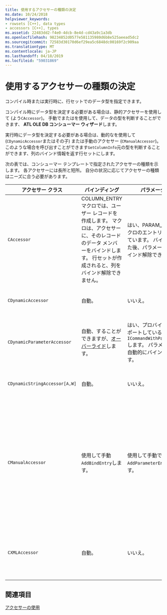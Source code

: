 ```yaml
---
title: 使用するアクセサーの種類の決定
ms.date: 10/24/2018
helpviewer_keywords:
- rowsets [C++], data types
- accessors [C++], types
ms.assetid: 22483dd2-f4e0-4dcb-8e4d-cd43a9c1a3db
ms.openlocfilehash: 98234852d0577e581135980d6b8e525aeead5dc2
ms.sourcegitcommit: 72583d30170d6ef29ea5c6848dc00169f2c909aa
ms.translationtype: MT
ms.contentlocale: ja-JP
ms.lasthandoff: 04/18/2019
ms.locfileid: "59031869"
---
```

# <a name="determining-which-type-of-accessor-to-use"></a>使用するアクセサーの種類の決定

コンパイル時または実行時に、行セットでのデータ型を指定できます。

コンパイル時にデータ型を決定する必要がある場合は、静的アクセサーを使用して (よう`CAccessor`)。 手動でまたはを使用して、データの型を判断することができます、 **ATL OLE DB コンシューマー ウィザード**します。

実行時にデータ型を決定する必要がある場合は、動的なを使用して (`CDynamicAccessor`またはその子) または手動のアクセサー (`CManualAccessor`)。 このような場合を呼び出すことができます`GetColumnInfo`元の型を判断することができます、列のバインド情報を返す行セットにします。

次の表では、コンシューマー テンプレートで指定されたアクセサーの種類を示します。 各アクセサーには長所と短所。 自分の状況に応じてアクセサーの種類はニーズに合う必要があります。

|アクセサー クラス|バインディング|パラメーター|コメント|
|--------------------|-------------|---------------|-------------|
|`CAccessor`|COLUMN_ENTRY マクロでは、ユーザー レコードを作成します。 マクロは、アクセサーに、そのレコードのデータ メンバーをバインドします。 行セットが作成されると、列をバインド解除できません。|はい、PARAM_MAP マクロのエントリを使用しています。 バインドされた後、パラメーターをバインド解除できません。|少量のコードのための最も高速なアクセサー。|
|`CDynamicAccessor`|自動。|いいえ。|行セット内のデータ型がわからない場合に役立ちます。|
|`CDynamicParameterAccessor`|自動、することができますが、[オーバーライド](../../data/oledb/overriding-a-dynamic-accessor.md)します。|はい、プロバイダーがサポートしている場合`ICommandWithParameters`します。 パラメーターが自動的にバインドします。|も低速`CDynamicAccessor`ですがジェネリックのストアド プロシージャを呼び出すために便利です。|
|`CDynamicStringAccessor[A,W]`|自動。|いいえ。|文字列データとしてデータ ストアからデータを取得します。|
|`CManualAccessor`|使用して手動`AddBindEntry`します。|使用して手動で`AddParameterEntry`します。|高速です。パラメーターと列が 1 回だけバインドされます。 使用するデータの種類を決定します。 (を参照してください[DBVIEWER](https://github.com/Microsoft/VCSamples)例については、サンプル)。以上のコードを必要と`CDynamicAccessor`または`CAccessor`します。 OLE DB を直接呼び出すことのようになります。|
|`CXMLAccessor`|自動。|いいえ。|文字列データとしてデータ ストアからデータを取得し、データの XML タグを付けるように書式設定します。|

## <a name="see-also"></a>関連項目

[アクセサーの使用](../../data/oledb/using-accessors.md)